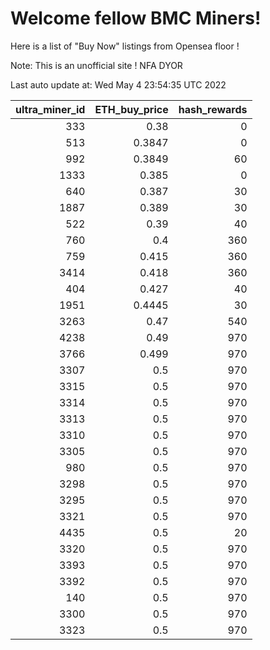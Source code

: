 # Welcome fellow BMC Miners!
Here is a list of "Buy Now" listings from Opensea floor !

Note: This is an unofficial site ! NFA DYOR


Last auto update at: Wed May  4 23:54:35 UTC 2022


|   ultra_miner_id |   ETH_buy_price |   hash_rewards |
|-----------------:|----------------:|---------------:|
|              333 |          0.38   |              0 |
|              513 |          0.3847 |              0 |
|              992 |          0.3849 |             60 |
|             1333 |          0.385  |              0 |
|              640 |          0.387  |             30 |
|             1887 |          0.389  |             30 |
|              522 |          0.39   |             40 |
|              760 |          0.4    |            360 |
|              759 |          0.415  |            360 |
|             3414 |          0.418  |            360 |
|              404 |          0.427  |             40 |
|             1951 |          0.4445 |             30 |
|             3263 |          0.47   |            540 |
|             4238 |          0.49   |            970 |
|             3766 |          0.499  |            970 |
|             3307 |          0.5    |            970 |
|             3315 |          0.5    |            970 |
|             3314 |          0.5    |            970 |
|             3313 |          0.5    |            970 |
|             3310 |          0.5    |            970 |
|             3305 |          0.5    |            970 |
|              980 |          0.5    |            970 |
|             3298 |          0.5    |            970 |
|             3295 |          0.5    |            970 |
|             3321 |          0.5    |            970 |
|             4435 |          0.5    |             20 |
|             3320 |          0.5    |            970 |
|             3393 |          0.5    |            970 |
|             3392 |          0.5    |            970 |
|              140 |          0.5    |            970 |
|             3300 |          0.5    |            970 |
|             3323 |          0.5    |            970 |